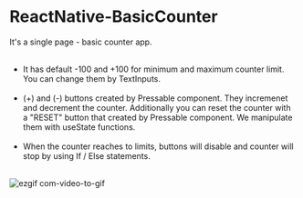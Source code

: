 # ReactNative-BasicCounter

It's a single page - basic counter app. 
<br><br>
* It has default -100 and +100 for minimum and maximum counter limit. You can change them by TextInputs.
  <br><br>
* (+) and (-) buttons created by Pressable component. They incremenet and decrement the counter. Additionally you can reset the counter with a "RESET" button that created by Pressable component. We manipulate them with useState functions.
  <br><br>
* When the counter reaches to limits, buttons will disable and counter will stop by using If / Else statements.
  <br><br>

![ezgif com-video-to-gif](https://github.com/devhakanozdemir/ReactNative-BasicCounter/assets/88559189/59dcea27-dca5-4a6d-a637-a56e5db4fb3c)
